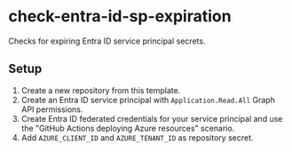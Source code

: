# check-entra-id-sp-expiration

Checks for expiring Entra ID service principal secrets.

## Setup

1. Create a new repository from this template.
2. Create an Entra ID service principal with `Application.Read.All` Graph API permissions.
3. Create Entra ID federated credentials for your service principal and use the "GitHub Actions deploying Azure resources" scenario.
4. Add `AZURE_CLIENT_ID` and `AZURE_TENANT_ID` as repository secret.